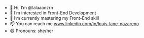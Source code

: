 - 👋 Hi, I’m @lalaaanzrn
- 👀 I’m interested in Front-End Development
- 🌱 I’m currently mastering my Front-End skill
- 📫 You can reach me www.linkedin.com/in/louis-lane-nazareno
- 😄 Pronouns: she/her
